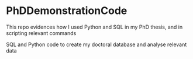 # PhDDemonstrationCode
This repo evidences how I used Python and SQL in my PhD thesis, and in scripting relevant commands

SQL and Python code to create my doctoral database and analyse relevant data

